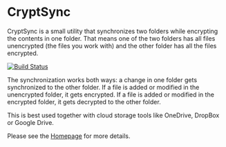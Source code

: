 # CryptSync
CryptSync is a small utility that synchronizes two folders while encrypting the contents in one folder. That means one of the two folders has all files unencrypted (the files you work with) and the other folder has all the files encrypted.

[![Build Status](https://dev.azure.com/tortoisesvn/tortoisesvnGitHub/_apis/build/status/CryptSync?branchName=main)](https://dev.azure.com/tortoisesvn/tortoisesvnGitHub/_build/latest?definitionId=4&branchName=master)


The synchronization works both ways: a change in one folder gets synchronized to the other folder. If a file is added or modified in the unencrypted folder, it gets encrypted. If a file is added or modified in the encrypted folder, it gets decrypted to the other folder.

This is best used together with cloud storage tools like OneDrive, DropBox or Google Drive.

Please see the [Homepage](https://tools.stefankueng.com/CryptSync.html) for more details.